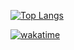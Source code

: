 [![Top Langs](https://github-readme-stats.vercel.app/api/top-langs/?username=AkkaRin11&layout=compact)](https://github.com/anuraghazra/github-readme-stats)


[![wakatime](https://wakatime.com/badge/user/018ebf56-d79e-46df-ba84-5419ec3e0218.svg)](https://wakatime.com/@018ebf56-d79e-46df-ba84-5419ec3e0218)
